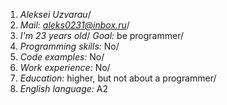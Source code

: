 1. *Aleksei Uzvarau*/
2. *Mail: aleks0231@inbox.ru*/
3. *I'm 23 years old*/
*Goal:* be programmer/
4. *Programming skills:* No/
5. *Code examples:* No/
6. *Work experience:* No/
7. *Education:* higher, but not about a programmer/
8. *English language:* А2